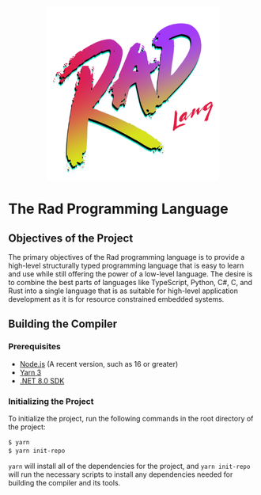 <p align="center">
  <img src="./Rad/rad-icon.png" width="350">
</p>

# The Rad Programming Language

## Objectives of the Project
The primary objectives of the Rad programming language is to provide a high-level
structurally typed programming language that is easy to learn and use while still
offering the power of a low-level language. The desire is to combine the best
parts of languages like TypeScript, Python, C#, C, and Rust into a single
language that is as suitable for high-level application development as it is for
resource constrained embedded systems.

## Building the Compiler

### Prerequisites
- [Node.js](https://nodejs.org/en/) (A recent version, such as 16 or greater)
- [Yarn 3](https://yarnpkg.com/getting-started/install)
- [.NET 8.0 SDK](https://dotnet.microsoft.com/download/dotnet/8.0)

### Initializing the Project
To initialize the project, run the following commands in the root directory of the
project:
```bash
$ yarn
$ yarn init-repo
```
`yarn` will install all of the dependencies for the project, and `yarn init-repo`
will run the necessary scripts to install any dependencies needed for building the
compiler and its tools.